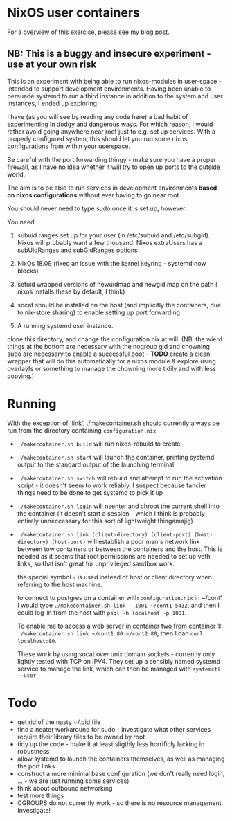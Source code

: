 # NixOS user containers

For a overview of this exercise, please see [my blog post](https://atpotts.uk/blog/posts/2019-01-26-namespaces-1.html).

## NB: This is a buggy and insecure experiment - use at your own risk

This is an experiment with being able to run nixos-modules in user-space - intended
to support development environments. Having been unable to persuade systemd
to run a third instance in addition to the system and user instances, I ended
up exploring 

I have (as you will see by reading any code here) a bad habit of experimenting
in dodgy and dangerous ways. For which reason, I would rather avoid going anywhere
near root just to e.g. set up services. With a properly configured system,
this should let you run some nixos configurations from within your userspace.

Be careful with the port forwarding thingy - make sure you have a proper firewall, as I have no
idea whether it will try to open up ports to the outside world.

The aim is to be able to run services in development environments **based on
nixos configurations** without ever having to go near root.

You should never need to type sudo once it is set up, however.

You need:

  1. subuid ranges set up for your user (in /etc/subuid and /etc/subgid). Nixos
     will probably want a few thousand. Nixos extraUsers has a subUidRanges and
     subGidRanges options

  2. NixOs 18.09 (fixed an issue with the kernel keyring - systemd now blocks)

  3. setuid wrapped versions of newuidmap and newgid map on the path (
      nixos installs these by default, I think)

  4. socat should be installed on the host (and implicitly the containers, due
     to nix-store sharing) to enable setting up port forwarding

  5. A running systemd user instance.

clone this directory, and change the configuration.nix at will. (NB. the wierd
things at the bottom are necessary with the nogroup gid and chowning sudo are necessary
to enable a successful boot - **TODO** create a clean wrapper that will do
this automatically for a nixos module & explore using overlayfs or something
to manage the chowning more tidily and with less copying.)

# Running

With the exception of 'link', ./makecontainer.sh should currently always be run
from the directory containing `configuration.nix`


 -  `./makecontainer.sh build` will run nixos-rebuild to create
 -  `./makecontainer.sh start` will launch the container, printing systemd
    output to the standard output of the launching terminal
 -  `./makecontainer.sh switch` will rebuild and attempt to run the activation
    script - it doesn't seem to work reliably, I suspect because fancier things
    need to be done to get systemd to pick it up
 -  `./makecontainer.sh login` will nsenter and chroot the current shell into
    the container (it doesn't start a session - which I think is probably entirely
    unneccessary for this sort of lightweight thingamajig)
 -  `./makecontainer.sh link (client-directory) (client-port) (host-directory) (host-port)`
    will establish a poor man's network link between tow containers or between the 
    containers and the host. This is needed as it seems that root permissions are
    needed to set up veth links, so that isn't great for unprivileged sandbox work.

    the special symbol `-` is used instead of host or client directory when referring
    to the host machine.

    to connect to postgres on a container with `configuration.nix` in ~/cont1
    I would type `./makecontainer.sh link - 1001 ~/cont1 5432`, and then I could
    log-in from the host with `psql -h localhost -p 1001`.

    To enable me to access a web server in container two from container 1:
    `./makecontainer.sh link ~/cont1 80 ~/cont2 80`, then I can `curl localhost:80`.

    These work by using socat over unix domain sockets - currently only lightly
    tested with TCP on IPV4. They set up a sensibly named systemd service to
    manage the link, which can then be managed with `systemctl --user`
  

# Todo

- get rid of the nasty ~/.pid file
- find a neater workaround for sudo - investigate what other services require
  their library files to be owned by root
- tidy up the code - make it at least sligthly less horrificly lacking in robustness
- allow systemd to launch the containers themselves, as well as managing the 
  port links
- construct a more minimal base configuration (we don't really need login,
     ... - we are just running some services)
- think about outbound networking
- test more things
- CGROUPS do not currently work - so there is no resource management. Investigate!

